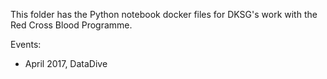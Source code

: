This folder has the Python notebook docker files for DKSG's work with the Red Cross Blood Programme.

Events:

* April 2017, DataDive
